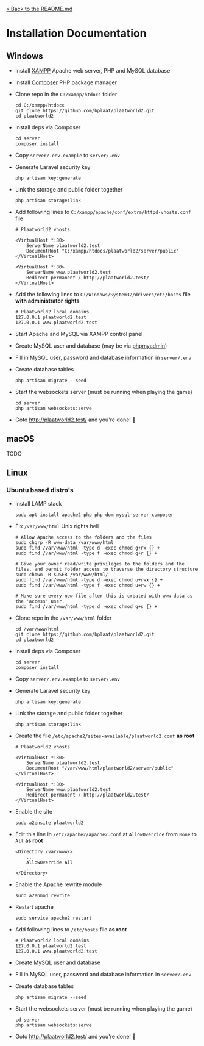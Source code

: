 [&laquo; Back to the README.md](../README.md)

# Installation Documentation

## Windows
- Install [XAMPP](https://www.apachefriends.org/download.html) Apache web server, PHP and MySQL database
- Install [Composer](https://getcomposer.org/download/) PHP package manager
- Clone repo in the `C:/xampp/htdocs` folder

    ```
    cd C:/xampp/htdocs
    git clone https://github.com/bplaat/plaatworld2.git
    cd plaatworld2
    ```
- Install deps via Composer

    ```
    cd server
    composer install
    ```
- Copy `server/.env.example` to `server/.env`
- Generate Laravel security key

    ```
    php artisan key:generate
    ```
- Link the storage and public folder together

    ```
    php artisan storage:link
    ```
- Add following lines to `C:/xampp/apache/conf/extra/httpd-vhosts.conf` file

    ```
    # Plaatworld2 vhosts

    <VirtualHost *:80>
        ServerName plaatworld2.test
        DocumentRoot "C:/xampp/htdocs/plaatworld2/server/public"
    </VirtualHost>

    <VirtualHost *:80>
        ServerName www.plaatworld2.test
        Redirect permanent / http://plaatworld2.test/
    </VirtualHost>
    ```
- Add the following lines to `C:/Windows/System32/drivers/etc/hosts` file **with administrator rights**

    ```
    # Plaatworld2 local domains
    127.0.0.1 plaatworld2.test
    127.0.0.1 www.plaatworld2.test
    ```
- Start Apache and MySQL via XAMPP control panel
- Create MySQL user and database (may be via [phpmyadmin](http://localhost/phpmyadmin/))
- Fill in MySQL user, password and database information in `server/.env`
- Create database tables

    ```
    php artisan migrate --seed
    ```
- Start the websockets server (must be running when playing the game)

    ```
    cd server
    php artisan websockets:serve
    ```
- Goto http://plaatworld2.test/ and you're done! 🎉

## macOS
TODO

## Linux

### Ubuntu based distro's
- Install LAMP stack

    ```
    sudo apt install apache2 php php-dom mysql-server composer
    ```
-  Fix `/var/www/html` Unix rights hell

    ```
    # Allow Apache access to the folders and the files
    sudo chgrp -R www-data /var/www/html
    sudo find /var/www/html -type d -exec chmod g+rx {} +
    sudo find /var/www/html -type f -exec chmod g+r {} +

    # Give your owner read/write privileges to the folders and the files, and permit folder access to traverse the directory structure
    sudo chown -R $USER /var/www/html/
    sudo find /var/www/html -type d -exec chmod u+rwx {} +
    sudo find /var/www/html -type f -exec chmod u+rw {} +

    # Make sure every new file after this is created with www-data as the 'access' user.
    sudo find /var/www/html -type d -exec chmod g+s {} +
    ```
- Clone repo in the `/var/www/html` folder

    ```
    cd /var/www/html
    git clone https://github.com/bplaat/plaatworld2.git
    cd plaatworld2
    ```
- Install deps via Composer

    ```
    cd server
    composer install
    ```
- Copy `server/.env.example` to `server/.env`
- Generate Laravel security key

    ```
    php artisan key:generate
    ```
- Link the storage and public folder together

    ```
    php artisan storage:link
    ```
- Create the file `/etc/apache2/sites-available/plaatworld2.conf` **as root**

    ```
    # Plaatworld2 vhosts

    <VirtualHost *:80>
        ServerName plaatworld2.test
        DocumentRoot "/var/www/html/plaatworld2/server/public"
    </VirtualHost>

    <VirtualHost *:80>
        ServerName www.plaatworld2.test
        Redirect permanent / http://plaatworld2.test/
    </VirtualHost>
    ```
- Enable the site

    ```
    sudo a2ensite plaatworld2
    ```
- Edit this line in `/etc/apache2/apache2.conf` at `AllowOverride` from `None` to `All` **as root**

    ```
    <Directory /var/www/>
        ...
        AllowOverride All
        ...
    </Directory>
    ```
- Enable the Apache rewrite module

    ```
    sudo a2enmod rewrite
    ```
- Restart apache

    ```
    sudo service apache2 restart
    ```
- Add following lines to `/etc/hosts` file **as root**

    ```
    # Plaatworld2 local domains
    127.0.0.1 plaatworld2.test
    127.0.0.1 www.plaatworld2.test
    ```
- Create MySQL user and database
- Fill in MySQL user, password and database information in `server/.env`
- Create database tables

    ```
    php artisan migrate --seed
    ```
- Start the websockets server (must be running when playing the game)

    ```
    cd server
    php artisan websockets:serve
    ```
- Goto http://plaatworld2.test/ and you're done! 🎉
